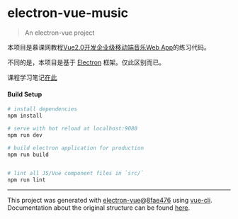 # electron-vue-music

> An electron-vue project

本项目是慕课网教程[Vue2.0开发企业级移动端音乐Web App](https://coding.imooc.com/class/107.html)的练习代码。

不同的是，本项目是基于 [Electron](https://electronjs.org/) 框架。仅此区别而已。

课程学习笔记[在此](https://muyr.github.io/electron-vue-music)

#### Build Setup

``` bash
# install dependencies
npm install

# serve with hot reload at localhost:9080
npm run dev

# build electron application for production
npm run build


# lint all JS/Vue component files in `src/`
npm run lint

```

---

This project was generated with [electron-vue](https://github.com/SimulatedGREG/electron-vue)@[8fae476](https://github.com/SimulatedGREG/electron-vue/tree/8fae4763e9d225d3691b627e83b9e09b56f6c935) using [vue-cli](https://github.com/vuejs/vue-cli). Documentation about the original structure can be found [here](https://simulatedgreg.gitbooks.io/electron-vue/content/index.html).
